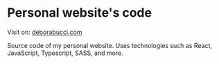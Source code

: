 # Personal website's code

Visit on: [deborabucci.com](https://deborabucci.com/)

Source code of my personal website. Uses technologies such as React, JavaScript, Typescript, SASS, and more.
